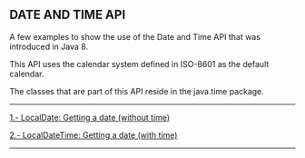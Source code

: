 DATE AND TIME API
------------------------------------------------------------------------------------------------------------------------------------------

A few examples to show the use of the Date and Time API that was introduced in Java 8.

This API uses the calendar system defined in ISO-8601 as the default calendar.

The classes that are part of this API reside in the java.time package.

------------------------------------------------------------------------------------------------------------------------------------------

[1.- LocalDate: Getting a date (without time)](./1.md)

[2.- LocalDateTime: Getting a date (with time)](./2.md) 


------------------------------------------------------------------------------------------------------------------------------------------